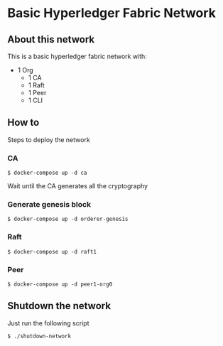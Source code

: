 # Basic Hyperledger Fabric Network

## About this network
This is a basic hyperledger fabric network with:
* 1 Org
    * 1 CA
    * 1 Raft
    * 1 Peer
    * 1 CLI

## How to

Steps to deploy the network

### CA
```
$ docker-compose up -d ca
```
Wait until the CA generates all the cryptography

### Generate genesis block

```
$ docker-compose up -d orderer-genesis
```

### Raft
```
$ docker-compose up -d raft1
```

### Peer
```
$ docker-compose up -d peer1-org0
```

## Shutdown the network
Just run the following script
```
$ ./shutdown-network
```
